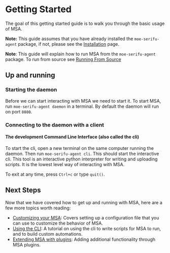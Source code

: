 # Getting Started

The goal of this getting started guide is to walk you through the basic usage of MSA. 

**Note:** This guide assumes that you have already installed the `moe-serifu-agent` package, if not, please see the 
[Installation](installation.html) page.

**Note**: This guide will explain how to run MSA from the `moe-serifu-agent` package. To run from source see 
[Running From Source](contributor_guide.html#running-from-source)

## Up and running

### Starting the daemon

Before we can start interacting with MSA we need to start it. To start MSA, run `moe-serifu-agent daemon` in a terminal. By default the daemon will run on port `8080`. 

### Connecting to the daemon with a client

#### The development Command Line Interface (also called the cli)

To start the cli, open a new terminal on the same computer running the daemon. Then run `moe-serifu-agent cli`. 
This should start the interactive cli. This tool is an interactive python interpreter for writing and uploading scripts. 
It is the lowest level way of interacting with MSA.

To exit at any time, press `Ctrl+c` or type `quit()`.


## Next Steps

Now that we have covered how to get up and running with MSA, here are a few more topics worth reading:
- [Customizing your MSA](configuration): Covers setting up a configuration file that you can use to customize the 
behavior of MSA.
- [Using the CLI](using_the_cli): A tutorial on using the cli to write scripts for MSA to run, and to build custom automations.
- [Extending MSA with plugins](plugins): Adding additional functionality through MSA plugins.

